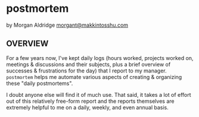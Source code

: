 postmortem
==========

by Morgan Aldridge <morgant@makkintosshu.com>

OVERVIEW
--------

For a few years now, I've kept daily logs (hours worked, projects worked on, meetings & discussions and their subjects, plus a brief overview of successes & frustrations for the day) that I report to my manager. `postmortem` helps me automate various aspects of creating & organizing these "daily postmortems".

I doubt anyone else will find it of much use. That said, it takes a lot of effort out of this relatively free-form report and the reports themselves are extremely helpful to me on a daily, weekly, and even annual basis.